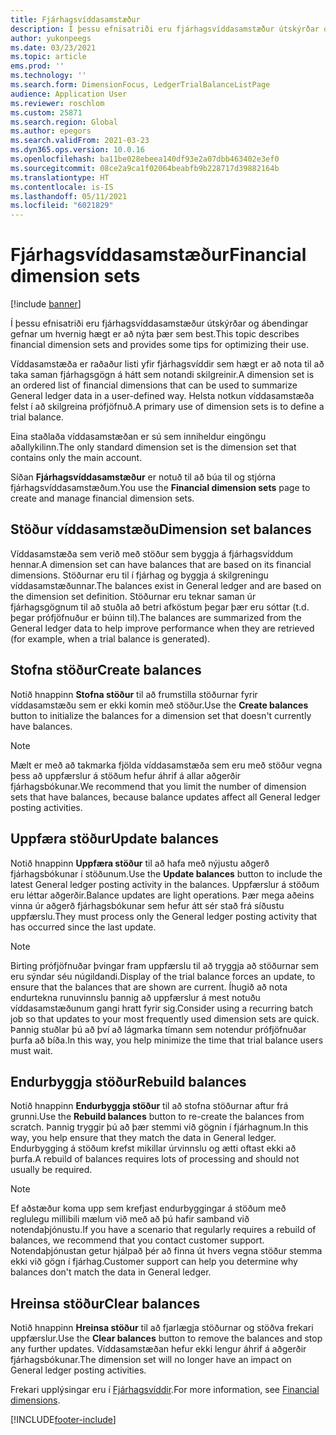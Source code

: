 ```yaml
---
title: Fjárhagsvíddasamstæður
description: Í þessu efnisatriði eru fjárhagsvíddasamstæður útskýrðar og ábendingar gefnar um hvernig hægt er að nýta þær sem best.
author: yukonpeegs
ms.date: 03/23/2021
ms.topic: article
ems.prod: ''
ms.technology: ''
ms.search.form: DimensionFocus, LedgerTrialBalanceListPage
audience: Application User
ms.reviewer: roschlom
ms.custom: 25871
ms.search.region: Global
ms.author: epegors
ms.search.validFrom: 2021-03-23
ms.dyn365.ops.version: 10.0.16
ms.openlocfilehash: ba11be028ebeea140df93e2a07dbb463402e3ef0
ms.sourcegitcommit: 08ce2a9ca1f02064beabfb9b228717d39882164b
ms.translationtype: HT
ms.contentlocale: is-IS
ms.lasthandoff: 05/11/2021
ms.locfileid: "6021829"
---
```

# <a name="financial-dimension-sets"></a><span data-ttu-id="18ce2-103">Fjárhagsvíddasamstæður</span><span class="sxs-lookup"><span data-stu-id="18ce2-103">Financial dimension sets</span></span>

[!include [banner](../includes/banner.md)]

<span data-ttu-id="18ce2-104">Í þessu efnisatriði eru fjárhagsvíddasamstæður útskýrðar og ábendingar gefnar um hvernig hægt er að nýta þær sem best.</span><span class="sxs-lookup"><span data-stu-id="18ce2-104">This topic describes financial dimension sets and provides some tips for optimizing their use.</span></span>

<span data-ttu-id="18ce2-105">Víddasamstæða er raðaður listi yfir fjárhagsvíddir sem hægt er að nota til að taka saman fjárhagsgögn á hátt sem notandi skilgreinir.</span><span class="sxs-lookup"><span data-stu-id="18ce2-105">A dimension set is an ordered list of financial dimensions that can be used to summarize General ledger data in a user-defined way.</span></span> <span data-ttu-id="18ce2-106">Helsta notkun víddasamstæða felst í að skilgreina prófjöfnuð.</span><span class="sxs-lookup"><span data-stu-id="18ce2-106">A primary use of dimension sets is to define a trial balance.</span></span>

<span data-ttu-id="18ce2-107">Eina staðlaða víddasamstæðan er sú sem inniheldur eingöngu aðallykilinn.</span><span class="sxs-lookup"><span data-stu-id="18ce2-107">The only standard dimension set is the dimension set that contains only the main account.</span></span>

<span data-ttu-id="18ce2-108">Síðan **Fjárhagsvíddasamstæður** er notuð til að búa til og stjórna fjárhagsvíddasamstæðum.</span><span class="sxs-lookup"><span data-stu-id="18ce2-108">You use the **Financial dimension sets** page to create and manage financial dimension sets.</span></span>

## <a name="dimension-set-balances"></a><span data-ttu-id="18ce2-109">Stöður víddasamstæðu</span><span class="sxs-lookup"><span data-stu-id="18ce2-109">Dimension set balances</span></span>

<span data-ttu-id="18ce2-110">Víddasamstæða sem verið með stöður sem byggja á fjárhagsvíddum hennar.</span><span class="sxs-lookup"><span data-stu-id="18ce2-110">A dimension set can have balances that are based on its financial dimensions.</span></span> <span data-ttu-id="18ce2-111">Stöðurnar eru til í fjárhag og byggja á skilgreningu víddasamstæðunnar.</span><span class="sxs-lookup"><span data-stu-id="18ce2-111">The balances exist in General ledger and are based on the dimension set definition.</span></span> <span data-ttu-id="18ce2-112">Stöðurnar eru teknar saman úr fjárhagsgögnum til að stuðla að betri afköstum þegar þær eru sóttar (t.d. þegar prófjöfnuður er búinn til).</span><span class="sxs-lookup"><span data-stu-id="18ce2-112">The balances are summarized from the General ledger data to help improve performance when they are retrieved (for example, when a trial balance is generated).</span></span>

## <a name="create-balances"></a><span data-ttu-id="18ce2-113">Stofna stöður</span><span class="sxs-lookup"><span data-stu-id="18ce2-113">Create balances</span></span>

<span data-ttu-id="18ce2-114">Notið hnappinn **Stofna stöður** til að frumstilla stöðurnar fyrir víddasamstæðu sem er ekki komin með stöður.</span><span class="sxs-lookup"><span data-stu-id="18ce2-114">Use the **Create balances** button to initialize the balances for a dimension set that doesn't currently have balances.</span></span>

> [!NOTE]
> <span data-ttu-id="18ce2-115">Mælt er með að takmarka fjölda víddasamstæða sem eru með stöður vegna þess að uppfærslur á stöðum hefur áhrif á allar aðgerðir fjárhagsbókunar.</span><span class="sxs-lookup"><span data-stu-id="18ce2-115">We recommend that you limit the number of dimension sets that have balances, because balance updates affect all General ledger posting activities.</span></span>

## <a name="update-balances"></a><span data-ttu-id="18ce2-116">Uppfæra stöður</span><span class="sxs-lookup"><span data-stu-id="18ce2-116">Update balances</span></span>

<span data-ttu-id="18ce2-117">Notið hnappinn **Uppfæra stöður** til að hafa með nýjustu aðgerð fjárhagsbókunar í stöðunum.</span><span class="sxs-lookup"><span data-stu-id="18ce2-117">Use the **Update balances** button to include the latest General ledger posting activity in the balances.</span></span> <span data-ttu-id="18ce2-118">Uppfærslur á stöðum eru léttar aðgerðir.</span><span class="sxs-lookup"><span data-stu-id="18ce2-118">Balance updates are light operations.</span></span> <span data-ttu-id="18ce2-119">Þær mega aðeins vinna úr aðgerð fjárhagsbókunar sem hefur átt sér stað frá síðustu uppfærslu.</span><span class="sxs-lookup"><span data-stu-id="18ce2-119">They must process only the General ledger posting activity that has occurred since the last update.</span></span>

> [!NOTE]
> <span data-ttu-id="18ce2-120">Birting prófjöfnuðar þvingar fram uppfærslu til að tryggja að stöðurnar sem eru sýndar séu núgildandi.</span><span class="sxs-lookup"><span data-stu-id="18ce2-120">Display of the trial balance forces an update, to ensure that the balances that are shown are current.</span></span> <span data-ttu-id="18ce2-121">Íhugið að nota endurtekna runuvinnslu þannig að uppfærslur á mest notuðu víddasamstæðunum gangi hratt fyrir sig.</span><span class="sxs-lookup"><span data-stu-id="18ce2-121">Consider using a recurring batch job so that updates to your most frequently used dimension sets are quick.</span></span> <span data-ttu-id="18ce2-122">Þannig stuðlar þú að því að lágmarka tímann sem notendur prófjöfnuðar þurfa að bíða.</span><span class="sxs-lookup"><span data-stu-id="18ce2-122">In this way, you help minimize the time that trial balance users must wait.</span></span>

## <a name="rebuild-balances"></a><span data-ttu-id="18ce2-123">Endurbyggja stöður</span><span class="sxs-lookup"><span data-stu-id="18ce2-123">Rebuild balances</span></span>

<span data-ttu-id="18ce2-124">Notið hnappinn **Endurbyggja stöður** til að stofna stöðurnar aftur frá grunni.</span><span class="sxs-lookup"><span data-stu-id="18ce2-124">Use the **Rebuild balances** button to re-create the balances from scratch.</span></span> <span data-ttu-id="18ce2-125">Þannig tryggir þú að þær stemmi við gögnin í fjárhagnum.</span><span class="sxs-lookup"><span data-stu-id="18ce2-125">In this way, you help ensure that they match the data in General ledger.</span></span> <span data-ttu-id="18ce2-126">Endurbygging á stöðum krefst mikillar úrvinnslu og ætti oftast ekki að þurfa.</span><span class="sxs-lookup"><span data-stu-id="18ce2-126">A rebuild of balances requires lots of processing and should not usually be required.</span></span>

> [!NOTE]
> <span data-ttu-id="18ce2-127">Ef aðstæður koma upp sem krefjast endurbyggingar á stöðum með reglulegu millibili mælum við með að þú hafir samband við notendaþjónustu.</span><span class="sxs-lookup"><span data-stu-id="18ce2-127">If you have a scenario that regularly requires a rebuild of balances, we recommend that you contact customer support.</span></span> <span data-ttu-id="18ce2-128">Notendaþjónustan getur hjálpað þér að finna út hvers vegna stöður stemma ekki við gögn í fjárhag.</span><span class="sxs-lookup"><span data-stu-id="18ce2-128">Customer support can help you determine why balances don't match the data in General ledger.</span></span>

## <a name="clear-balances"></a><span data-ttu-id="18ce2-129">Hreinsa stöður</span><span class="sxs-lookup"><span data-stu-id="18ce2-129">Clear balances</span></span>

<span data-ttu-id="18ce2-130">Notið hnappinn **Hreinsa stöður** til að fjarlægja stöðurnar og stöðva frekari uppfærslur.</span><span class="sxs-lookup"><span data-stu-id="18ce2-130">Use the **Clear balances** button to remove the balances and stop any further updates.</span></span> <span data-ttu-id="18ce2-131">Víddasamstæðan hefur ekki lengur áhrif á aðgerðir fjárhagsbókunar.</span><span class="sxs-lookup"><span data-stu-id="18ce2-131">The dimension set will no longer have an impact on General ledger posting activities.</span></span>

<span data-ttu-id="18ce2-132">Frekari upplýsingar eru í [Fjárhagsvíddir](financial-dimensions.md).</span><span class="sxs-lookup"><span data-stu-id="18ce2-132">For more information, see [Financial dimensions](financial-dimensions.md).</span></span>

[!INCLUDE[footer-include](../../includes/footer-banner.md)]
